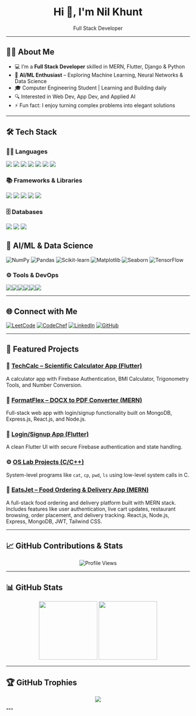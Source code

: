 <h1 align="center">Hi 👋, I'm Nil Khunt</h1>

<p align="center">
   Full Stack Developer 
</p>

---

## 🙋‍♂️ About Me

- 💻 I’m a **Full Stack Developer** skilled in MERN, Flutter, Django & Python
- 🧠 **AI/ML Enthusiast** – Exploring Machine Learning, Neural Networks & Data Science
- 🎓 Computer Engineering Student | Learning and Building daily
- 🔍 Interested in Web Dev, App Dev, and Applied AI
- ⚡ Fun fact: I enjoy turning complex problems into elegant solutions

---

## 🛠️ Tech Stack

### 🧑‍💻 Languages  
<img src="https://img.shields.io/badge/JavaScript-F7DF1E?logo=javascript&logoColor=black" />  <img src="https://img.shields.io/badge/Python-3776AB?logo=python&logoColor=white" /> <img src="https://img.shields.io/badge/C++-00599C?logo=c%2B%2B&logoColor=white" /> <img src="https://img.shields.io/badge/C%23-239120?logo=c-sharp&logoColor=white" /> <img src="https://img.shields.io/badge/Dart-0175C2?logo=dart&logoColor=white" /> <img src="https://img.shields.io/badge/HTML5-E34F26?logo=html5&logoColor=white" /> <img src="https://img.shields.io/badge/CSS3-1572B6?logo=css3&logoColor=white" />

### 📚 Frameworks & Libraries  
<img src="https://img.shields.io/badge/React-20232A?logo=react&logoColor=61DAFB" /> <img src="https://img.shields.io/badge/Node.js-339933?logo=node.js&logoColor=white" /> <img src="https://img.shields.io/badge/Express.js-000000?logo=express&logoColor=white" /> <img src="https://img.shields.io/badge/Flutter-02569B?logo=flutter&logoColor=white" /> <img src="https://img.shields.io/badge/Django-092E20?logo=django&logoColor=white" />

### 🗄️ Databases  
<img src="https://img.shields.io/badge/MongoDB-47A248?logo=mongodb&logoColor=white" /> <img src="https://img.shields.io/badge/Firebase-FFCA28?logo=firebase&logoColor=black" /> <img src="https://img.shields.io/badge/MySQL-4479A1?logo=mysql&logoColor=white" />

## 🤖 AI/ML & Data Science

<p align="left">
  <img src="https://img.shields.io/badge/NumPy-013243?style=for-the-badge&logo=numpy&logoColor=white" alt="NumPy"/>   <img src="https://img.shields.io/badge/Pandas-150458?style=for-the-badge&logo=pandas&logoColor=white" alt="Pandas"/> <img src="https://img.shields.io/badge/Scikit--learn-F7931E?style=for-the-badge&logo=scikit-learn&logoColor=white" alt="Scikit-learn"/>   <img src="https://img.shields.io/badge/Matplotlib-11557c?style=for-the-badge&logo=matplotlib&logoColor=white" alt="Matplotlib"/>   <img src="https://img.shields.io/badge/Seaborn-2E4A62?style=for-the-badge&logo=seaborn&logoColor=white" alt="Seaborn"/> <img src="https://img.shields.io/badge/TensorFlow-Basic-FF6F00?style=for-the-badge&logo=tensorflow&logoColor=white" alt="TensorFlow"/>
</p>

### ⚙️ Tools & DevOps  
<img src="https://img.shields.io/badge/Git-F05032?logo=git&logoColor=white" /><img src="https://img.shields.io/badge/GitHub-181717?logo=github&logoColor=white" /><img src="https://img.shields.io/badge/Postman-FF6C37?logo=postman&logoColor=white" /><img src="https://img.shields.io/badge/Figma-F24E1E?logo=figma&logoColor=white" /><img src="https://img.shields.io/badge/VS%20Code-007ACC?logo=visual-studio-code&logoColor=white" /><img src="https://img.shields.io/badge/Firebase_Auth-FFCA28?logo=firebase&logoColor=black" />

---

## 🌐 Connect with Me

[![LeetCode](https://img.shields.io/badge/LeetCode-%23FFA116.svg?&logo=LeetCode&logoColor=white)](https://leetcode.com/u/Nil_/)
[![CodeChef](https://img.shields.io/badge/CodeChef-5B4638?style=flat&logo=codechef&logoColor=white)](https://www.codechef.com/users/nil_khunt)
[![LinkedIn](https://img.shields.io/badge/LinkedIn-%230077B5.svg?&logo=linkedin&logoColor=white)](https://www.linkedin.com/in/nil-khunt-2a534425a/)
[![GitHub](https://img.shields.io/badge/GitHub-%23121011.svg?&logo=github&logoColor=white)](https://github.com/khunt-nil)

---

## 📂 Featured Projects

### 🔐 [TechCalc – Scientific Calculator App (Flutter)](https://github.com/khunt-nil)
A calculator app with Firebase Authentication, BMI Calculator, Trigonometry Tools, and Number Conversion.

### 🧾 [FormatFlex – DOCX to PDF Converter (MERN)](https://github.com/khunt-nil)
Full-stack web app with login/signup functionality built on MongoDB, Express.js, React.js, and Node.js.

### 📱 [Login/Signup App (Flutter)](https://github.com/khunt-nil)
A clean Flutter UI with secure Firebase authentication and state handling.

### ⚙️ [OS Lab Projects (C/C++)](https://github.com/khunt-nil)
System-level programs like `cat`, `cp`, `pwd`, `ls` using low-level system calls in C.

### 🍔 [EatsJet – Food Ordering & Delivery App (MERN)](https://github.com/khunt-nil/eatsjet)
A full-stack food ordering and delivery platform built with MERN stack. Includes features like user authentication, live cart updates, restaurant browsing, order placement, and delivery tracking. React.js, Node.js, Express, MongoDB, JWT, Tailwind CSS.

---

## 📈 GitHub Contributions & Stats

<p align="center">
  <img src="https://komarev.com/ghpvc/?username=khunt-nil&label=Profile%20Views&color=0e75b6&style=flat" alt="Profile Views" />
</p>

---

## 📊 GitHub Stats

<p align="center">
  <img src="https://github-readme-stats.vercel.app/api?username=khunt-nil&show_icons=true&theme=tokyonight" height="160" />
  <img src="https://github-readme-stats.vercel.app/api/top-langs/?username=khunt-nil&layout=compact&theme=tokyonight" height="160" />
</p>

---

## 🏆 GitHub Trophies

<p align="center">
  <img src="https://github-profile-trophy.vercel.app/?username=khunt-nil&theme=darkhub&margin-w=10&no-bg=true&row=1" />
</p>
"""
